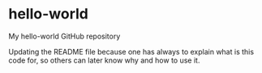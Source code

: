 # hello-world
My hello-world GitHub repository

Updating the README file because one has always to explain what is this code for, so others can later know why and how to use it.
